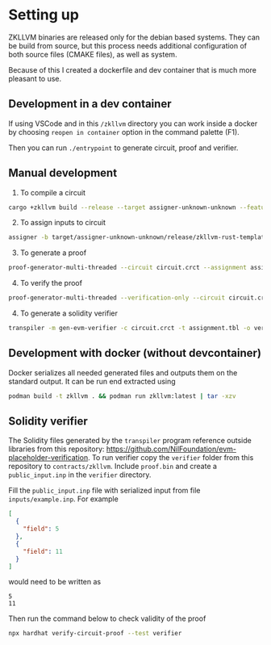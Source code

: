 # Setting up

ZKLLVM binaries are released only for the debian based systems. They can be build from source, but this process needs additional configuration of both source files (CMAKE files), as well as system.

Because of this I created a dockerfile and dev container that is much more pleasant to use.

## Development in a dev container

If using VSCode and in this `/zkllvm` directory you can work inside a docker by choosing `reopen in container` option in the command palette (F1).

Then you can run `./entrypoint` to generate circuit, proof and verifier.

## Manual development

1. To compile a circuit

```bash
cargo +zkllvm build --release --target assigner-unknown-unknown --features=zkllvm
```

2. To assign inputs to circuit

```bash
assigner -b target/assigner-unknown-unknown/release/zkllvm-rust-template.ll -i inputs/example.inp -t assignment.tbl -c circuit.crct -e pallas
```

3. To generate a proof

```bash
proof-generator-multi-threaded --circuit circuit.crct --assignment assignment.tbl --proof proof.bin

```

4. To verify the proof

```bash
proof-generator-multi-threaded --verification-only --circuit circuit.crct --assignment assignment.tbl --proof proof.bin
```

4. To generate a solidity verifier

```bash
transpiler -m gen-evm-verifier -c circuit.crct -t assignment.tbl -o verifier -e pallas
```

## Development with docker (without devcontainer)

Docker serializes all needed generated files and outputs them on the standard output. It can be run end extracted using

```bash
podman build -t zkllvm . && podman run zkllvm:latest | tar -xzv
```

## Solidity verifier

The Solidity files generated by the `transpiler` program reference outside libraries from this repository: https://github.com/NilFoundation/evm-placeholder-verification.
To run verifier copy the `verifier` folder from this repository to `contracts/zkllvm`. Include `proof.bin` and create a `public_input.inp` in the `verifier` directory.

Fill the `public_input.inp` file with serialized input from file `inputs/example.inp`. For example

```json
[
  {
    "field": 5
  },
  {
    "field": 11
  }
]
```

would need to be written as

```plain
5
11
```

Then run the command below to check validity of the proof

```bash
npx hardhat verify-circuit-proof --test verifier
```
